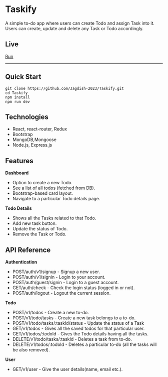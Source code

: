 # Taskify

A simple to-do app where users can create Todo and assign Task into it. Users can create, update and delete any Task or Todo accordingly. 

## Live
[Run](https://taskify-zeta-nine.vercel.app)

---

## Quick Start
```
git clone https://github.com/Jagdish-2023/Taskify.git
cd Taskify
npm install
npm run dev
```

## Technologies
- React, react-router, Redux
- Bootstrap
- MongoDB,Mongoose
- Node.js, Express.js

## Features
**Dashboard**
- Option to create a new Todo.
- See a list of all todos (fetched from DB).
- Bootstrap-based card layout.
- Navigate to a particular Todo details page.

**Todo Details**
- Shows all the Tasks related to that Todo.
- Add new task button.
- Update the status of Todo.
- Remove the Task or Todo.



## API Reference
**Authentication**
- POST/auth/v1/signup - Signup a new user.
- POST/auth/v1/signin - Login to your account.
- POST/auth/guest/signin - Login to a guest account.
- GET/auth/check - Check the login status (logged in or not).
- POST/auth/logout - Logout the current session.

**Todo**
- POST/v1/todos - Create a new to-do.
- POST/v1/todo/tasks - Create a new task belongs to a to-do.
- POST/v1/todo/tasks/:taskId/status - Update the status of a Task
- GET/v1/todos - Gives all the saved todos for that particular user.
- GET/v1/todos/:todoId - Gives the Todo details having all the tasks.
- DELETE/v1/todo/tasks/:taskId - Deletes a task from to-do.
- DELETE/v1/todos/:todoId - Deletes a particular to-do (all the tasks will be also removed).

**User**
- GET/v1/user - Give the user details(name, email etc.).
